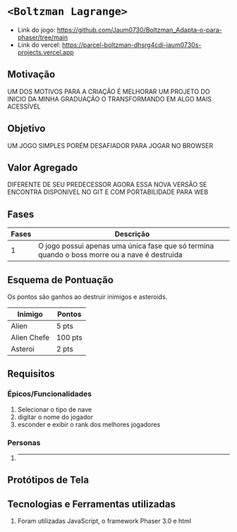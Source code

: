 # `<Boltzman Lagrange>`

* Link do jogo: https://github.com/Jaum0730/Boltzman_Adapta-o-para-phaser/tree/main
* Link do vercel: https://parcel-boltzman-dhsrg4cdi-jaum0730s-projects.vercel.app

## Motivação

UM DOS MOTIVOS PARA A CRIAÇÃO É MELHORAR UM PROJETO DO INICIO DA MINHA GRADUAÇÃO O TRANSFORMANDO EM ALGO MAIS ACESSÍVEL

## Objetivo

UM JOGO SIMPLES PORÉM DESAFIADOR PARA JOGAR NO BROWSER

## Valor Agregado

DIFERENTE DE SEU PREDECESSOR AGORA ESSA NOVA VERSÃO SE ENCONTRA DISPONIVEL NO GIT E COM PORTABILIDADE PARA WEB

## Fases

| Fases | Descrição                                                                                     |
| ----- | ----------------------------------------------------------------------------------------------- |
| 1     | O jogo possui apenas uma única fase que só termina quando o boss morre ou a nave é destruida |

## Esquema de Pontuação

Os pontos são ganhos ao destruir inimigos e asteroids.

| Inimigo     | Pontos  |
| ----------- | ------- |
| Alien       | 5 pts   |
| Alien Chefe | 100 pts |
| Asteroi     | 2 pts   |

## Requisitos

### Épicos/Funcionalidades

1. Selecionar o tipo de nave
2. digitar o nome do jogador
3. esconder e exibir o rank dos melhores jogadores

### Personas

1. ---

## Protótipos de Tela


## Tecnologias e Ferramentas utilizadas

1. Foram utilizadas JavaScript, o framework Phaser 3.0 e html
